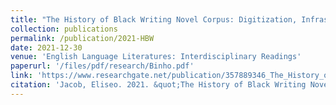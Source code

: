 ```yaml
---
title: "The History of Black Writing Novel Corpus: Digitization, Infrastructure, and Collocation as Social Practice"
collection: publications
permalink: /publication/2021-HBW
date: 2021-12-30
venue: 'English Language Literatures: Interdisciplinary Readings'
paperurl: '/files/pdf/research/Binho.pdf'
link: 'https://www.researchgate.net/publication/357889346_The_History_of_Black_Writing_Novel_Corpus_Digitization_Infrastructure_and_Collocation_as_Social_Practice'
citation: 'Jacob, Eliseo. 2021. &quot;The History of Black Writing Novel Corpus: Digitization, Infrastructure, and Collocation as Social Practice.&quot; <i>Middle Atlantic Review of Latin American Studies</i> 5(2): 166-176. DOI: http://doi.org/10.23870/marlas.377'
---
```

